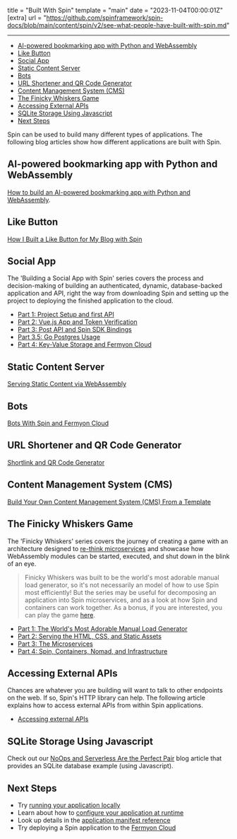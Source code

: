 title = "Built With Spin"
template = "main"
date = "2023-11-04T00:00:01Z"
[extra]
url = "https://github.com/spinframework/spin-docs/blob/main/content/spin/v2/see-what-people-have-built-with-spin.md"

---
- [AI-powered bookmarking app with Python and WebAssembly](#ai-powered-bookmarking-app-with-python-and-webassembly)
- [Like Button](#like-button)
- [Social App](#social-app)
- [Static Content Server](#static-content-server)
- [Bots](#bots)
- [URL Shortener and QR Code Generator](#url-shortener-and-qr-code-generator)
- [Content Management System (CMS)](#content-management-system-cms)
- [The Finicky Whiskers Game](#the-finicky-whiskers-game)
- [Accessing External APIs](#accessing-external-apis)
- [SQLite Storage Using Javascript](#sqlite-storage-using-javascript)
- [Next Steps](#next-steps)

Spin can be used to build many different types of applications. The following blog articles show how different applications are built with Spin.

## AI-powered bookmarking app with Python and WebAssembly

[How to build an AI-powered bookmarking app with Python and WebAssembly](https://dev.to/fermyon/part-1-how-to-build-an-ai-powered-bookmarking-app-with-python-and-webassembly-2c5b).

## Like Button

[How I Built a Like Button for My Blog with Spin](https://www.fermyon.com/blog/how-i-built-a-like-button-for-my-blog-with-spin)

## Social App

The 'Building a Social App with Spin' series covers the process and decision-making of building an authenticated, dynamic, database-backed application and API, right the way from downloading Spin and setting up the project to deploying the finished application to the cloud.

* [Part 1: Project Setup and first API](https://www.fermyon.com/blog/building-a-social-app-with-spin-1)
* [Part 2: Vue.js App and Token Verification](https://www.fermyon.com/blog/building-a-social-app-with-spin-2)
* [Part 3: Post API and Spin SDK Bindings](https://www.fermyon.com/blog/building-a-social-app-with-spin-3)
* [Part 3.5: Go Postgres Usage](https://www.fermyon.com/blog/building-a-social-app-with-spin-3-5)
* [Part 4: Key-Value Storage and Fermyon Cloud](https://www.fermyon.com/blog/building-a-social-app-with-spin-4)

## Static Content Server

[Serving Static Content via WebAssembly](https://www.fermyon.com/blog/serving-static-content-via-webassembly)

## Bots

[Bots With Spin and Fermyon Cloud](https://www.fermyon.com/blog/bots-with-spin-and-fermyon-cloud)

## URL Shortener and QR Code Generator

[Shortlink and QR Code Generator](https://www.fermyon.com/blog/component-reuse)

## Content Management System (CMS)

[Build Your Own Content Management System (CMS) From a Template](https://www.fermyon.com/blog/build-you-own-cms-from-a-template)

## The Finicky Whiskers Game

The 'Finicky Whiskers' series covers the journey of creating a game with an architecture designed to [re-think microservices](https://www.fermyon.com/blog/rethinking-microservices) and showcase how WebAssembly modules can be started, executed, and shut down in the blink of an eye.

> Finicky Whiskers was built to be the world's most adorable manual load generator, so it's not necessarily an model of how to use Spin most efficiently! But the series may be useful for decomposing an application into Spin microservices, and as a look at how Spin and containers can work together. As a bonus, if you are interested, you can play the game [here](https://finickywhiskers.com/index.html).

* [Part 1: The World's Most Adorable Manual Load Generator](https://www.fermyon.com/blog/finicky-whiskers-part-1-intro)
* [Part 2: Serving the HTML, CSS, and Static Assets](https://www.fermyon.com/blog/finicky-whiskers-part-2-fileserver)
* [Part 3: The Microservices](https://www.fermyon.com/blog/finicky-whiskers-part-3-microservices)
* [Part 4: Spin, Containers, Nomad, and Infrastructure](https://www.fermyon.com/blog/finicky-whiskers-part-4-infrastructure)

## Accessing External APIs

Chances are whatever you are building will want to talk to other endpoints on the web. If so, Spin's HTTP library can help. The following article explains how to access external APIs from within Spin applications.

- [Accessing external APIs](https://www.fermyon.com/blog/spin-rest-apis)

## SQLite Storage Using Javascript

Check out our [NoOps and Serverless Are the Perfect Pair](https://www.fermyon.com/blog/noops-and-serverless-are-the-perfect-pair) blog article that provides an SQLite database example (using Javascript).

## Next Steps

- Try [running your application locally](running-apps)
- Learn about how to [configure your application at runtime](dynamic-configuration)
- Look up details in the [application manifest reference](manifest-reference)
- Try deploying a Spin application to the [Fermyon Cloud](/cloud/quickstart)
